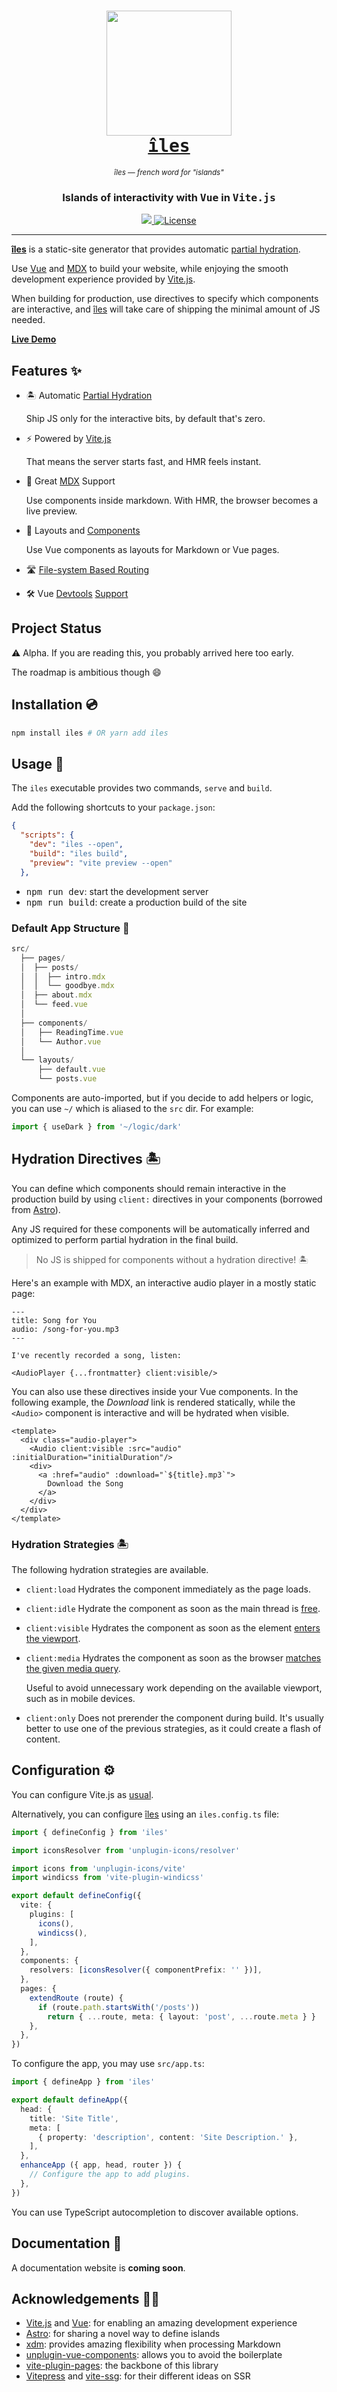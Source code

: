 <h1 align="center">
  <a href="https://vue-iles.netlify.app/">
    <img src="https://github.com/ElMassimo/iles/blob/main/docs/public/logo.svg" width="200px"/>
  </a>

  <br/>

  <a href="https://vue-iles.netlify.app/">
    <samp>îles</samp>
  </a>
</h1>

<p align="center">
  <small><em>îles — french word for "islands"</em></small>
</p>

<h3 align='center'>Islands of interactivity with <samp>Vue</samp> in <samp>Vite.js</samp></h3>

<p align="center">
  <a href='https://www.npmjs.com/package/iles'>
    <img src='https://img.shields.io/npm/v/iles?color=222&style=flat-square'>
  </a>
  <a href="https://github.com/ElMassimo/vite_ruby/blob/master/LICENSE.txt">
    <img alt="License" src="https://img.shields.io/badge/license-MIT-428F7E.svg"/>
  </a>
</p>

<hr/>

[îles]: https://github.com/ElMassimo/iles
[Partial Hydration]: https://jasonformat.com/islands-architecture/
[Vite.js]: https://vitejs.dev/
[Vue]: https://v3.vuejs.org/
[MDX]: https://mdxjs.com/
[xdm]: https://github.com/wooorm/xdm
[Astro]: https://docs.astro.build/core-concepts/component-hydration
[vite-plugin-pages]: https://github.com/hannoeru/vite-plugin-pages
[unplugin-vue-components]: https://github.com/antfu/unplugin-vue-components
[Live Demo]: https://vue-iles.netlify.app/
[requestIdleCallback]: https://developer.mozilla.org/en-US/docs/Web/API/Window/requestIdleCallback
[intersectionobserver]: https://developer.mozilla.org/en-US/docs/Web/API/Intersection_Observer_API
[matchMedia]: https://developer.mozilla.org/en-US/docs/Web/API/Window/matchMedia
[Vitepress]: https://vitepress.vuejs.org/
[vite-ssg]: https://github.com/antfu/vite-ssg
[devtools1]: https://pbs.twimg.com/media/E_Q2BWaWYAQG0KY?format=jpg&name=large
[devtools2]: https://pbs.twimg.com/media/E_Q2BYHXMAMBU0a?format=jpg&name=896x896

__[îles]__ is a static-site generator that provides automatic [partial hydration].

Use [Vue] and [MDX] to build your website, while enjoying the smooth development
experience provided by [Vite.js].

When building for production, use directives to specify which components are
interactive, and [îles] will take care of shipping the minimal amount of JS needed.

__[Live Demo]__

## Features ✨

- 🏝 Automatic [Partial Hydration]
  
  Ship JS only for the interactive bits, by default that's zero.

- ⚡️ Powered by [Vite.js]

  That means the server starts fast, and HMR feels instant.

- 📖 Great [MDX] Support
  
  Use components inside markdown. With HMR, the browser becomes a live preview.

- 🧱 Layouts and [Components][unplugin-vue-components]
  
  Use Vue components as layouts for Markdown or Vue pages.

- 🛣 [File-system Based Routing][vite-plugin-pages]

- 🛠 Vue [Devtools][devtools1] [Support][devtools2]

## Project Status

⚠️ Alpha. If you are reading this, you probably arrived here too early.

The roadmap is ambitious though 😄

## Installation 💿

```bash
npm install iles # OR yarn add iles
```

## Usage 🚀

The `iles` executable provides two commands, `serve` and `build`.

Add the following shortcuts to your `package.json`:

```json
{
  "scripts": {
    "dev": "iles --open",
    "build": "iles build",
    "preview": "vite preview --open"
  },
```

- <kbd>npm run dev</kbd>: start the development server
- <kbd>npm run build</kbd>: create a production build of the site

### Default App Structure 📂

```ts
src/
  ├── pages/
  │  ├── posts/
  │  │  ├── intro.mdx
  │  │  └── goodbye.mdx
  │  ├── about.mdx
  │  └── feed.vue
  │
  ├── components/
  │   ├── ReadingTime.vue
  │   └── Author.vue
  │
  └── layouts/
      ├── default.vue
      └── posts.vue
```

Components are auto-imported, but if you decide to add helpers or logic, you can
use `~/` which is aliased to the `src` dir. For example:

```ts
import { useDark } from '~/logic/dark'
```

## Hydration Directives 🏝

You can define which components should remain interactive in the production
build by using `client:` directives in your components (borrowed from [Astro]).

Any JS required for these components will be automatically inferred and optimized to perform partial hydration in the final build.

> No JS is shipped for components without a hydration directive! 🏝

Here's an example with MDX, an interactive audio player in a mostly static page:

```mdx
---
title: Song for You
audio: /song-for-you.mp3
---

I've recently recorded a song, listen:

<AudioPlayer {...frontmatter} client:visible/>
```

You can also use these directives inside your Vue components. In the following
example, the _Download_ link is rendered statically, while the `<Audio>`
component is interactive and will be hydrated when visible.

```vue
<template>
  <div class="audio-player">
    <Audio client:visible :src="audio" :initialDuration="initialDuration"/>
    <div>
      <a :href="audio" :download="`${title}.mp3`">
        Download the Song 
      </a>
    </div>
  </div>
</template>
```

### Hydration Strategies 🏝

The following hydration strategies are available.

- `client:load`
  Hydrates the component immediately as the page loads.

- `client:idle`
  Hydrate the component as soon as the main thread is [free][requestIdleCallback].

- `client:visible`
  Hydrates the component as soon as the element [enters the viewport][intersectionobserver].

- `client:media`
  Hydrates the component as soon as the browser [matches the given media query][matchMedia].

  Useful to avoid unnecessary work depending on the available viewport, such as in mobile devices.

- `client:only`
  Does not prerender the component during build. It's usually better to use one of the previous strategies, as it could create a flash of content.

## Configuration ⚙️

You can configure Vite.js as [usual](https://vitejs.dev/config/).

Alternatively, you can configure [îles] using an `iles.config.ts` file:

```ts
import { defineConfig } from 'iles'

import iconsResolver from 'unplugin-icons/resolver'

import icons from 'unplugin-icons/vite'
import windicss from 'vite-plugin-windicss'

export default defineConfig({
  vite: {
    plugins: [
      icons(),
      windicss(),
    ],
  },
  components: {
    resolvers: [iconsResolver({ componentPrefix: '' })],
  },
  pages: {
    extendRoute (route) {
      if (route.path.startsWith('/posts'))
        return { ...route, meta: { layout: 'post', ...route.meta } }
    },
  },
})
```

To configure the app, you may use `src/app.ts`:

```ts
import { defineApp } from 'iles'

export default defineApp({
  head: {
    title: 'Site Title',
    meta: [
      { property: 'description', content: 'Site Description.' },
    ],
  },
  enhanceApp ({ app, head, router }) {
    // Configure the app to add plugins.
  },
})
```

You can use TypeScript autocompletion to discover available options.

## Documentation 📖

A documentation website is __coming soon__.

## Acknowledgements 🙇‍♂️

- [Vite.js] and [Vue]: for enabling an amazing development experience
- [Astro](https://astro.build): for sharing a novel way to define islands
- [xdm]: provides amazing flexibility when processing Markdown
- [unplugin-vue-components]: allows you to avoid the boilerplate
- [vite-plugin-pages]: the backbone of this library
- [Vitepress] and [vite-ssg]: for their different ideas on SSR
